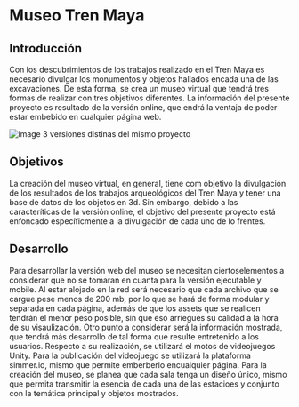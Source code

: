 # Museo Tren Maya
## Introducción
Con los descubrimientos de los trabajos realizado en el Tren Maya es necesario divulgar los monumentos y objetos hallados encada una de las excavaciones. De esta forma, se crea un museo virtual que tendrá tres formas de realizar con tres objetivos diferentes. La información del presente proyecto es resultado de la versión online, que endrá la ventaja de poder estar embebido en cualquier página web. 

![image](https://github.com/leartoler/MuseoTrenMaya/assets/20194821/d20def99-496d-4c14-b9c3-3e4fed5fbca6)
3 versiones distinas del mismo proyecto

## Objetivos
La creación del museo virtual, en general, tiene com objetivo la divulgación de los resultados de los trabajos arqueológicos del Tren Maya y tener una base de datos de los objetos en 3d. Sin embargo, debido a las caracteríticas de la versión online, el objetivo del presente proyecto está enfoncado específicmente a la divulgación de cada uno de lo frentes. 

## Desarrollo
Para desarrollar la versión web del museo se necesitan ciertoselementos a considerar que no se tomaran en cuanta para la versión ejecutable y mobile. Al estar alojado en la red será necesario que cada archivo que se cargue  pese menos de 200 mb, por lo que se hará de forma modular y separada en cada página, además de que los assets que se realicen tendrán el menor peso posible, sin que eso arriegues su calidad a la hora de su visaulización. 
    Otro punto a considerar será la información mostrada, que tendrá más desarrollo de tal forma que resulte entretenido a los usuarios. 
    Respecto a su realización, se utilizará el motos de videojuegos Unity. Para la publicación del videojuego se utilizará la plataforma simmer.io, mismo que permite emberberlo encualquier página.
    Para la creación del museo, se planea que cada sala tenga un diseño único, mismo que permita transmitir la esencia de cada una de las estacioes y conjunto con la temática principal y objetos mostrados. 

